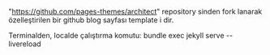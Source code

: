 "https://github.com/pages-themes/architect" repository sinden fork lanarak özelleştirilen bir github blog sayfası template i dir.

Terminalden, localde çalıştırma komutu:
bundle exec jekyll serve --livereload
